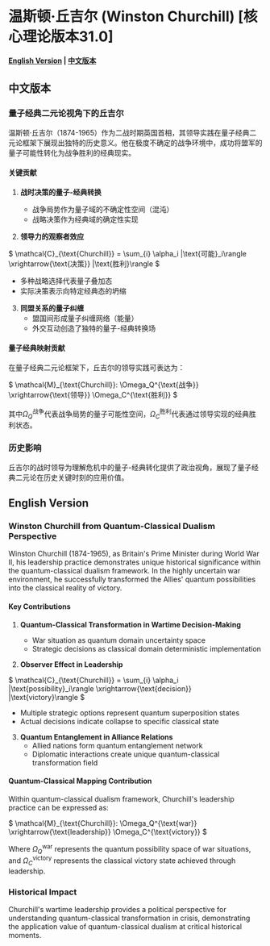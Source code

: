 # 温斯顿·丘吉尔 (Winston Churchill) [核心理论版本31.0]

**[English Version](#english) | [中文版本](#chinese)**

## <a name="chinese"></a> 中文版本

### 量子经典二元论视角下的丘吉尔

温斯顿·丘吉尔（1874-1965）作为二战时期英国首相，其领导实践在量子经典二元论框架下展现出独特的历史意义。他在极度不确定的战争环境中，成功将盟军的量子可能性转化为战争胜利的经典现实。

#### 关键贡献

1. **战时决策的量子-经典转换**
   - 战争局势作为量子域的不确定性空间（混沌）
   - 战略决策作为经典域的确定性实现

2. **领导力的观察者效应**

$`
\mathcal{C}_{\text{Churchill}} = \sum_{i} \alpha_i |\text{可能}_i\rangle \xrightarrow{\text{决策}} |\text{胜利}\rangle
`$

   - 多种战略选择代表量子叠加态
   - 实际决策表示向特定经典态的坍缩

3. **同盟关系的量子纠缠**
   - 盟国间形成量子纠缠网络（能量）
   - 外交互动创造了独特的量子-经典转换场

#### 量子经典映射贡献

在量子经典二元论框架下，丘吉尔的领导实践可表达为：

$`
\mathcal{M}_{\text{Churchill}}: \Omega_Q^{\text{战争}} \xrightarrow{\text{领导}} \Omega_C^{\text{胜利}}
`$

其中$`\Omega_Q^{\text{战争}}`$代表战争局势的量子可能性空间，$`\Omega_C^{\text{胜利}}`$代表通过领导实现的经典胜利状态。

### 历史影响

丘吉尔的战时领导为理解危机中的量子-经典转化提供了政治视角，展现了量子经典二元论在历史关键时刻的应用价值。

## <a name="english"></a> English Version

### Winston Churchill from Quantum-Classical Dualism Perspective

Winston Churchill (1874-1965), as Britain's Prime Minister during World War II, his leadership practice demonstrates unique historical significance within the quantum-classical dualism framework. In the highly uncertain war environment, he successfully transformed the Allies' quantum possibilities into the classical reality of victory.

#### Key Contributions

1. **Quantum-Classical Transformation in Wartime Decision-Making**
   - War situation as quantum domain uncertainty space
   - Strategic decisions as classical domain deterministic implementation

2. **Observer Effect in Leadership**

$`
\mathcal{C}_{\text{Churchill}} = \sum_{i} \alpha_i |\text{possibility}_i\rangle \xrightarrow{\text{decision}} |\text{victory}\rangle
`$

   - Multiple strategic options represent quantum superposition states
   - Actual decisions indicate collapse to specific classical state

3. **Quantum Entanglement in Alliance Relations**
   - Allied nations form quantum entanglement network
   - Diplomatic interactions create unique quantum-classical transformation field

#### Quantum-Classical Mapping Contribution

Within quantum-classical dualism framework, Churchill's leadership practice can be expressed as:

$`
\mathcal{M}_{\text{Churchill}}: \Omega_Q^{\text{war}} \xrightarrow{\text{leadership}} \Omega_C^{\text{victory}}
`$

Where $`\Omega_Q^{\text{war}}`$ represents the quantum possibility space of war situations, and $`\Omega_C^{\text{victory}}`$ represents the classical victory state achieved through leadership.

### Historical Impact

Churchill's wartime leadership provides a political perspective for understanding quantum-classical transformation in crisis, demonstrating the application value of quantum-classical dualism at critical historical moments.
